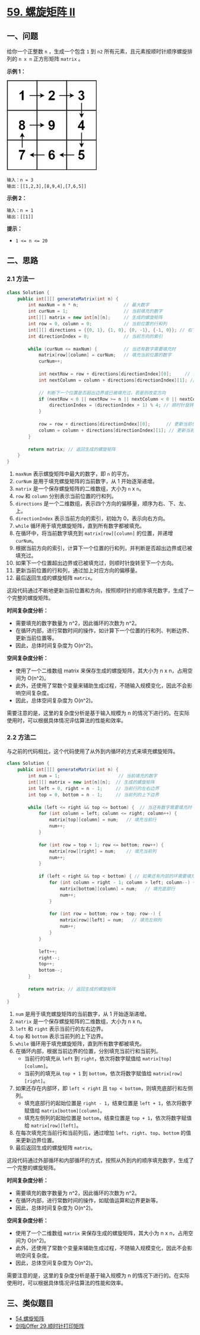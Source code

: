 # [59. 螺旋矩阵 II](https://leetcode.cn/problems/spiral-matrix-ii/)

## 一、问题



给你一个正整数 `n` ，生成一个包含 `1` 到 `n2` 所有元素，且元素按顺时针顺序螺旋排列的 `n x n` 正方形矩阵 `matrix` 。

 

**示例 1：**

![img](5.59%20%E8%9E%BA%E6%97%8B%E7%9F%A9%E9%98%B5%20II.assets/spiraln.jpg)

```
输入：n = 3
输出：[[1,2,3],[8,9,4],[7,6,5]]
```

**示例 2：**

```
输入：n = 1
输出：[[1]]
```

 

**提示：**

- `1 <= n <= 20`

## 二、思路

### 2.1 方法一

```java
class Solution {
    public int[][] generateMatrix(int n) {
        int maxNum = n * n;                 // 最大数字
        int curNum = 1;                     // 当前填充的数字
        int[][] matrix = new int[n][n];     // 生成的螺旋矩阵
        int row = 0, column = 0;            // 当前位置的行和列
        int[][] directions = {{0, 1}, {1, 0}, {0, -1}, {-1, 0}}; // 右下左上
        int directionIndex = 0;             // 当前方向的索引

        while (curNum <= maxNum) {          // 当还有数字需要填充时
            matrix[row][column] = curNum;   // 填充当前位置的数字
            curNum++;

            int nextRow = row + directions[directionIndex][0];     // 计算下一个位置的行
            int nextColumn = column + directions[directionIndex][1]; // 计算下一个位置的列

            // 判断下一个位置是否超出边界或已被填充过，若是则改变方向
            if (nextRow < 0 || nextRow >= n || nextColumn < 0 || nextColumn >= n || matrix[nextRow][nextColumn] != 0) {
                directionIndex = (directionIndex + 1) % 4; // 顺时针旋转至下一个方向
            }

            row = row + directions[directionIndex][0];      // 更新当前位置的行
            column = column + directions[directionIndex][1]; // 更新当前位置的列
        }

        return matrix; // 返回生成的螺旋矩阵
    }
}

```

1. `maxNum` 表示螺旋矩阵中最大的数字，即 `n` 的平方。
2. `curNum` 是用于填充螺旋矩阵的当前数字，从 1 开始逐渐递增。
3. `matrix` 是一个保存螺旋矩阵的二维数组，大小为 `n` x `n`。
4. `row` 和 `column` 分别表示当前位置的行和列。
5. `directions` 是一个二维数组，表示四个方向的偏移量，顺序为右、下、左、上。
6. `directionIndex` 表示当前方向的索引，初始为 0，表示向右方向。
7. `while` 循环用于填充螺旋矩阵，直到所有数字都被填充。
8. 在循环中，将当前数字填充到 `matrix[row][column]` 的位置，并递增 `curNum`。
9. 根据当前方向的索引，计算下一个位置的行和列，并判断是否超出边界或已被填充过。
10. 如果下一个位置超出边界或已被填充过，则顺时针旋转至下一个方向。
11. 更新当前位置的行和列，通过加上对应方向的偏移量。
12. 最后返回生成的螺旋矩阵 `matrix`。

这段代码通过不断地更新当前位置和方向，按照顺时针的顺序填充数字，生成了一个完整的螺旋矩阵。

**时间复杂度分析：**

- 需要填充的数字数量为 n^2，因此循环的次数为 n^2。
- 在循环内部，进行常数时间的操作，如计算下一个位置的行和列、判断边界、更新当前位置等。
- 因此，总体时间复杂度为 O(n^2)。

**空间复杂度分析：**

- 使用了一个二维数组 matrix 来保存生成的螺旋矩阵，其大小为 n x n，占用空间为 O(n^2)。
- 此外，还使用了常数个变量来辅助生成过程，不随输入规模变化，因此不会影响空间复杂度。
- 因此，总体空间复杂度为 O(n^2)。

需要注意的是，这里的复杂度分析是基于输入规模为 n 的情况下进行的。在实际使用时，可以根据具体情况评估算法的性能和效率。

### 2.2 方法二

与之前的代码相比，这个代码使用了从外到内循环的方式来填充螺旋矩阵。

```java
class Solution {
    public int[][] generateMatrix(int n) {
        int num = 1;                      // 当前填充的数字
        int[][] matrix = new int[n][n];  // 生成的螺旋矩阵
        int left = 0, right = n - 1;     // 当前行的左右边界
        int top = 0, bottom = n - 1;     // 当前列的上下边界

        while (left <= right && top <= bottom) {  // 当还有数字需要填充时
            for (int column = left; column <= right; column++) {
                matrix[top][column] = num;   // 填充当前行
                num++;
            }

            for (int row = top + 1; row <= bottom; row++) {
                matrix[row][right] = num;    // 填充当前列
                num++;
            }

            if (left < right && top < bottom) { // 如果还有内部的环需要填充
                for (int column = right - 1; column > left; column--) {
                    matrix[bottom][column] = num;   // 填充底部行
                    num++;
                }

                for (int row = bottom; row > top; row--) {
                    matrix[row][left] = num;   // 填充左侧列
                    num++;
                }
            }

            left++;
            right--;
            top++;
            bottom--;
        }

        return matrix; // 返回生成的螺旋矩阵
    }
}
```

1. `num` 是用于填充螺旋矩阵的当前数字，从 1 开始逐渐递增。
2. `matrix` 是一个保存螺旋矩阵的二维数组，大小为 n x n。
3. `left` 和 `right` 表示当前行的左右边界。
4. `top` 和 `bottom` 表示当前列的上下边界。
5. `while` 循环用于填充螺旋矩阵，直到所有数字都被填充。
6. 在循环内部，根据当前边界的位置，分别填充当前行和当前列。
   - 当前行的填充从 `left` 到 `right`，依次将数字赋值给 `matrix[top][column]`。
   - 当前列的填充从 `top + 1` 到 `bottom`，依次将数字赋值给 `matrix[row][right]`。
7. 如果还存在内部环，即 `left < right` 且 `top < bottom`，则填充底部行和左侧列。
   - 填充底部行的起始位置是 `right - 1`，结束位置是 `left + 1`，依次将数字赋值给 `matrix[bottom][column]`。
   - 填充左侧列的起始位置是 `bottom`，结束位置是 `top + 1`，依次将数字赋值给 `matrix[row][left]`。
8. 在每次填充完当前行和当前列后，通过增加 `left`、`right`、`top`、`bottom` 的值来更新边界位置。
9. 最后返回生成的螺旋矩阵 `matrix`。

这段代码通过外部循环和内部循环的方式，按照从外到内的顺序填充数字，生成了一个完整的螺旋矩阵。

**时间复杂度分析：**

- 需要填充的数字数量为 n^2，因此循环的次数为 n^2。
- 在循环内部，进行常数时间的操作，如赋值运算和边界更新等。
- 因此，总体时间复杂度为 O(n^2)。

**空间复杂度分析：**

- 使用了一个二维数组 `matrix` 来保存生成的螺旋矩阵，其大小为 n x n，占用空间为 O(n^2)。
- 此外，还使用了常数个变量来辅助生成过程，不随输入规模变化，因此不会影响空间复杂度。
- 因此，总体空间复杂度为 O(n^2)。

需要注意的是，这里的复杂度分析是基于输入规模为 n 的情况下进行的。在实际使用时，可以根据具体情况评估算法的性能和效率。

## 三、类似题目

- [54.螺旋矩阵](https://leetcode.cn/problems/spiral-matrix/)
- [剑指Offer 29.顺时针打印矩阵](https://leetcode.cn/problems/shun-shi-zhen-da-yin-ju-zhen-lcof/)


